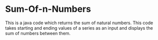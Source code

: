 # Sum-Of-n-Numbers
This is a java code which returns the sum of natural numbers. This code takes starting and ending values of a series as an input and displays the sum of numbers between them.
